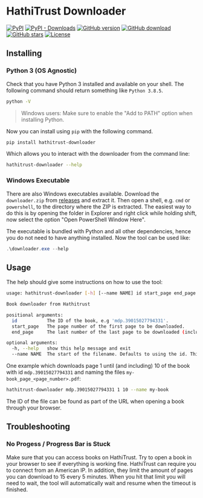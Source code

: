# HathiTrust Downloader
[![PyPI](https://img.shields.io/pypi/v/hathitrust-downloader?style=flat-square&logo=pypi)][pypi]
[![PyPI - Downloads](https://img.shields.io/pypi/dm/hathitrust-downloader?logo=pypi&style=flat-square)][pypi]
[![GitHub version](https://img.shields.io/github/release/Addono/HathiTrust-downloader.svg?style=flat-square&logo=github)][github-releases]
[![GitHub download](https://img.shields.io/github/downloads/Addono/HathiTrust-downloader/total.svg?style=flat-square&logo=github)][github-releases]
[![GitHub stars](https://img.shields.io/github/stars/Addono/HathiTrust-downloader?style=flat-square)](https://github.com/Addono/HathiTrust-downloader/stargazers)
[![License](https://img.shields.io/github/license/Addono/HathiTrust-downloader.svg?style=flat-square)](LICENSE)

## Installing

### Python 3 (OS Agnostic)

Check that you have Python 3 installed and available on your shell. The following command should return something like `Python 3.8.5`.

```bash
python -V
```

> Windows users: Make sure to enable the "Add to PATH" option when installing Python.

Now you can install using `pip` with the following command.

```bash
pip install hathitrust-downloader
```

Which allows you to interact with the downloader from the command line:

```bash
hathitrust-downloader --help
```

### Windows Executable

There are also Windows executables available. Download the `downloader.zip` from [releases](https://github.com/Addono/HathiTrust-downloader/releases/) and extract it. Then open a shell, e.g. `cmd` or `powershell`, to the directory where the ZIP is extracted. The easiest way to do this is by opening the folder in Explorer and right click while holding shift, now select the option "Open PowerShell Window Here".

The executable is bundled with Python and all other dependencies, hence you do not need to have anything installed. Now the tool can be used like:

```powershell
.\downloader.exe --help 
```

## Usage

The help should give some instructions on how to use the tool:

```bash
usage: hathitrust-downloader [-h] [--name NAME] id start_page end_page

Book downloader from Hathitrust

positional arguments:
  id           The ID of the book, e.g 'mdp.39015027794331'.
  start_page   The page number of the first page to be downloaded.
  end_page     The last number of the last page to be downloaded (inclusive).

optional arguments:
  -h, --help   show this help message and exit
  --name NAME  The start of the filename. Defaults to using the id. This can
```

One example which downloads page 1 until (and including) 10 of the book with id `mdp.39015027794331` and naming the files `my-book_page_<page_number>.pdf`:

```bash
hathitrust-downloader mdp.39015027794331 1 10 --name my-book
```

The ID of the file can be found as part of the URL when opening a book through your browser.

## Troubleshooting

### No Progess / Progress Bar is Stuck

Make sure that you can access books on HathiTrust. Try to open a book in your browser to see if everything is working fine. HathiTrust can require you to connect from an American IP. In addition, they limit the amount of pages you can download to 15 every 5 minutes. When you hit that limit you will need to wait, the tool will automatically wait and resume when the timeout is finished.

[pypi]: https://pypi.org/project/hathitrust-downloader/
[github-releases]: https://github.com/Addono/HathiTrust-downloader/releases/latest
